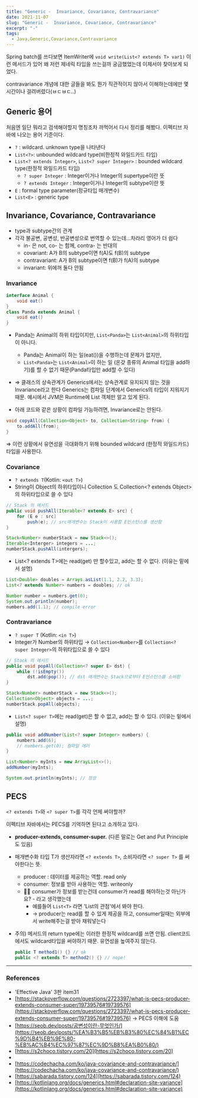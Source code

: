 ```yaml
---
title: "Generic -  Invariance, Covariance, Contravariance"
date: 2021-11-07
slug: "Generic -  Invariance, Covariance, Contravariance"
excerpt: "-"
tags:
  - Java,Generic,Covariance,Contravariance
---
```

Spring batch를 쓰다보면 ItemWriter에 `void write(List<? extends T> var1)`  이런 메서드가 있어 왜 저런 제네릭 타입을 쓰는걸까 궁금했었는데 이제서야 찾아보게 되었다.

contravariance 개념에 대한 글들을 봐도 뭔가 직관적이지 않아서 이해하는데에만 몇 시간이나 걸려버렸다(ㅂㄷㅂㄷ..)

## Generic 용어

처음엔 일단 뭐라고 검색해야할지 명칭조차 까먹어서 다시 정리를 해봤다. 이펙티브 자바에 나오는 용어 기준이다.

- `?` : wildcard. unknown type을 나타낸다
- `List<?>`: unbounded wildcard type(비한정적 와일드카드 타입)
- `List<? extends Integer>`, `List<? super Integer>` : bounded wildcard type(한정적 와일드카드 타입)
    - `? super Integer`  : Integer이거나 Integer의 supertype이란 뜻
    - `? extends Integer` : Integer이거나 Integer의 subtype이란 뜻
- `E` : formal type parameter(정규타입 매개변수)
- `List<E>` : generic type

## Invariance, Covariance, Contravariance

- type과 subtype간의 관계
- 각각 불공변, 공변성, 반공변성으로 번역할 수 있는데...차라리 영어가 더 쉽다
    - in- 은 not, co- 는 함께, contra- 는 반대의
    - covariant: A가 B의 subtype이면 f(A)도 f(B)의 subtype
    - contravariant: A가 B의 subtype이면 f(B)가 f(A)의 subtype
    - invariant: 위에꺼 둘다 안됨

### Invariance

```java
interface Animal {
	void eat()
}
class Panda extends Animal {
	void eat()
}
```

- Panda는 Animal의 하위 타입이지만, `List<Panda>`는 `List<Animal>`의 하위타입이 아니다.
    - Panda는 Animal이 하는 일(eat())을 수행하는데 문제가 없지만,
    - `List<Panda>`는 `List<Animal>`이 하는 일 (온갖 종류의 Animal 타입을 add하기)를 할 수 없기 때문(Panda타입만 add할 수 있다)
- ⇒ 클래스의 상속관계가 Generics에서는 상속관계로 유지되지 않는 것을 Invariance라고 한다
Generics는 컴파일 단계에서 Generics의 타입이 지워지기 때문. 예시에서 JVM은 Runtime에 List 객체만 알고 있게 된다.

- 아래 코드와 같은 상황이 컴파일 가능하려면, Invariance로는 안된다.

```java
void copyAll(Collection<Object> to, Collection<String> from) {
    to.addAll(from); 
}
```

⇒ 이런 상황에서 유연성을 극대화하기 위해 bounded wildcard (한정적 와일드카드) 타입을 사용한다. 

### Covariance

- `? extends T`(Kotlin: `<out T>`)
- String이 Object의 하위타입이니 Collection<String> 도 Collection<? extends Object>의 하위타입으로 쓸 수 있다

```java
// Stack 의 메서드
public void pushAll(Iterable<? extends E> src) {
	for (E e : src) 
		push(e); // src매개변수는 Stack이 사용할 E인스턴스를 생산함
}

Stack<Number> numberStack = new Stack<>();
Iterable<Interger> integers = ...;
numberStack.pushAll(intergers);
```

- List<? extends T>에는 read(get) 만 할수있고, add는 할 수 없다. (이유는 밑에서 설명)

```java
List<Double> doubles = Arrays.asList(1.1, 2.2, 3.3);
List<? extends Number> numbers = doubles; // ok

Number number = numbers.get(0);
System.out.println(number);
numbers.add(1.1); // compile error
```

### Contravariance

- `? super T` (Kotlin: `<in T>`)
- Integer가 Number의 하위타입 →  `Collection<Number>`를 `Collection<? super Integer>`의 하위타입으로 쓸 수 있다

```java
// Stack 의 메서드
public void popAll(Collection<? super E> dst) {
	while (!isEmpty())
		dst.add(pop()); // dst 매개변수는 Stack으로부터 E인스턴스를 소비함
}

Stack<Number> numberStack = new Stack<>();
Collection<Object> objects = ...;
numberStack.popAll(objects);
```

- `List<? super T>`에는 read(get)은 할 수 없고, add는 할 수 있다. (이유는 밑에서 설명)

```java
public void addNumber(List<? super Integer> numbers) {
    numbers.add(6);
    // numbers.get(0); 컴파일 에러
}

List<Number> myInts = new ArrayList<>();
addNumber(myInts);

System.out.println(myInts); // 정상
```

## PECS

`<? extends T>`와 `<? super T>`를 각각 언제 써야할까?

이펙티브 자바에서는 PECS를 기억하면 된다고 소개하고 있다.

- **producer-extends, consumer-super.** (다른 말로는 Get and Put Principle도 있음)
- 매개변수화 타입 T가 생산자라면 `<? extends T>`, 소비자라면 `<? super T>` 를 써야한다는 뜻.
    - producer : 데이터를 제공하는 역할. read only
    - consumer: 정보를 받아 사용하는 역할. writeonly
    - 😵‍💫   consumer가 정보를 받는건데 consumer가 read를 해야하는것 아닌가요? - 라고 생각했는데
        - 예를들어 `List<T>` 라면 'List의 관점'에서 봐야 한다.
        - → producer는 read를 할 수 있게 제공을 하고, consumer일때는 외부에서 write해주는걸 받아 채워넣는다
- 주의) 메서드의 return type에는 이러한 한정적 wildcard를 쓰면 안됨. client코드에서도 wildcard타입을 써야하기 때문. 유연성을 높여주지 않는다.
    
    ```java
    public T method1() {} // ok
    public <? extends T> method2() {} // nope!
    ```

---

### References

- 'Effective Java' 3판 item31
- [https://stackoverflow.com/questions/2723397/what-is-pecs-producer-extends-consumer-super/19739576#19739576](https://stackoverflow.com/questions/2723397/what-is-pecs-producer-extends-consumer-super/19739576#19739576)  → PECS 이해에 도움
- [https://seob.dev/posts/공변성이란-무엇인가/](https://seob.dev/posts/%EA%B3%B5%EB%B3%80%EC%84%B1%EC%9D%B4%EB%9E%80-%EB%AC%B4%EC%97%87%EC%9D%B8%EA%B0%80/)
- [https://s2choco.tistory.com/20](https://s2choco.tistory.com/20)
- 
- [https://codechacha.com/ko/java-covariance-and-contravariance/](https://codechacha.com/ko/java-covariance-and-contravariance/)
- [https://sabarada.tistory.com/124](https://sabarada.tistory.com/124)
- [https://kotlinlang.org/docs/generics.html#declaration-site-variance](https://kotlinlang.org/docs/generics.html#declaration-site-variance)